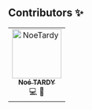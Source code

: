 ## Contributors ✨

<table>
  <tr>
    <td align="center">
      <a href="https://github.com/username1">
        <img src="Contributors/NoeTardy.png" width="100px;" alt="NoeTardy"/>
        <br/>
        <sub><b>Noé TARDY</b></sub>
      </a>
      <br/>
      💻 🎉
    </td>
  </tr>
</table>
